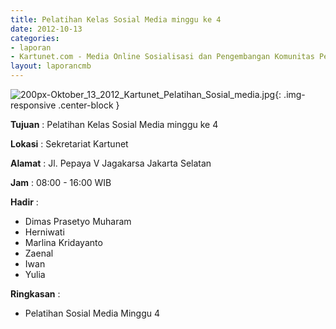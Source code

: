 ```yaml
---
title: Pelatihan Kelas Sosial Media minggu ke 4
date: 2012-10-13
categories:
- laporan
- Kartunet.com - Media Online Sosialisasi dan Pengembangan Komunitas Pemuda dengan Disabilitas
layout: laporancmb
---
```



![200px-Oktober_13_2012_Kartunet_Pelatihan_Sosial_media.jpg](/uploads/200px-Oktober_13_2012_Kartunet_Pelatihan_Sosial_media.jpg){: .img-responsive .center-block }


**Tujuan** : 	Pelatihan Kelas Sosial Media minggu ke 4

**Lokasi** : Sekretariat Kartunet

**Alamat** : Jl. Pepaya V Jagakarsa Jakarta Selatan

**Jam** : 08:00 - 16:00 WIB

**Hadir** : 
* Dimas Prasetyo Muharam
* Herniwati
* Marlina Kridayanto
* Zaenal
* Iwan
* Yulia

**Ringkasan** : 
* Pelatihan Sosial Media Minggu 4
